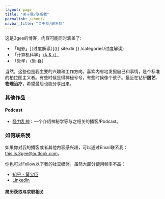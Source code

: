 ```yaml
---
layout: page
title: "关于我/联系我"
permalink: /about/
navbar_title: "关于我/联系我"
---
```




这是3gee的博客，内容可能同时涵盖了:

- 「电影」[（过度解读）]({{ site.dir }} /categories/过度解读)
- 「计算机科学」[（λ & τ）](/categories/lambda-and-tau)
- 「哲学」[（哲·叠）](/categories/phold)

当然，这些也是我主要的兴趣和工作方向。喜欢内省地发掘自己和事情，是个标准的柏拉图主义者。有些时候显得神秘兮兮，有些时候像个孩子。最近在钻研**厨艺**、**物理治疗**，希望最后也能分享出来。

### 其他作品

#### Podcast

- [怪力乱神](https://player.soundon.fm/p/53e656f1-7f03-492a-8264-7425523fcb5e)：一个介绍神秘学等与之相关的播客/Podcast。

### 如何联系我

如果你对我的播客或者其他内容感兴趣，可以通过Email联系我：[this.is.3gee@outlook.com](mailto://this.is.3gee@outlook.com)。

你也可以Follow以下我的社交媒体，虽然大部分使用频率不高：

- [知乎 - 黄宝臣](https://www.zhihu.com/people/huang-bao-chen)
- [LinkedIn](https://www.linkedin.com/in/huang-baochen-84b58347/)

#### 简历获取与求职相关

